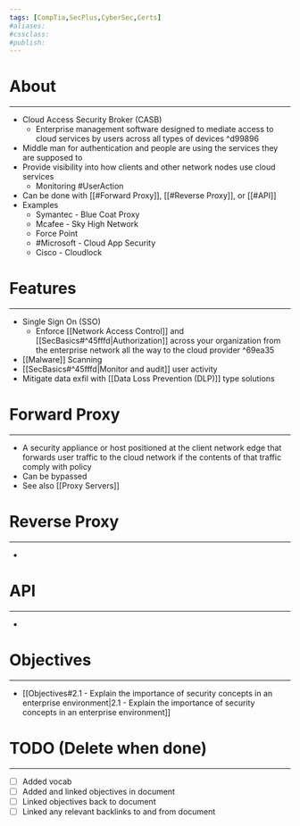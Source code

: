 ```yaml
---
tags: [CompTia,SecPlus,CyberSec,Certs]
#aliases:
#cssclass:
#publish:
---
```


# About
---
- Cloud Access Security Broker (CASB)
	- Enterprise management software designed to mediate access to cloud services by users across all types of devices ^d99896
- Middle man for authentication and people are using the services they are supposed to
- Provide visibility into how clients and other network nodes use cloud services
	- Monitoring #UserAction
- Can be done with [[#Forward Proxy]], [[#Reverse Proxy]], or [[#API]]
- Examples
	- Symantec - Blue Coat Proxy
	- Mcafee - Sky High Network
	- Force Point
	- #Microsoft - Cloud App Security
	- Cisco - Cloudlock

# Features
---
- Single Sign On (SSO)
	- Enforce [[Network Access Control]] and [[SecBasics#^45fffd|Authorization]] across your organization from the enterprise network all the way to the cloud provider ^69ea35
- [[Malware]] Scanning
- [[SecBasics#^45fffd|Monitor and audit]] user activity
- Mitigate data exfil with [[Data Loss Prevention (DLP)]] type solutions

# Forward Proxy
---
- A security appliance or host positioned at the client network edge that forwards user traffic to the cloud network if the contents of that traffic comply with policy
- Can be bypassed
- See also [[Proxy Servers]]



# Reverse Proxy
---
-

# API
---
-

# Objectives
---
- [[Objectives#2.1 - Explain the importance of security concepts in an enterprise environment|2.1 - Explain the importance of security concepts in an enterprise environment]]

# TODO (Delete when done)
---
- [ ] Added vocab
- [ ] Added and linked objectives in document
- [ ] Linked objectives back to document
- [ ] Linked any relevant backlinks to and from document